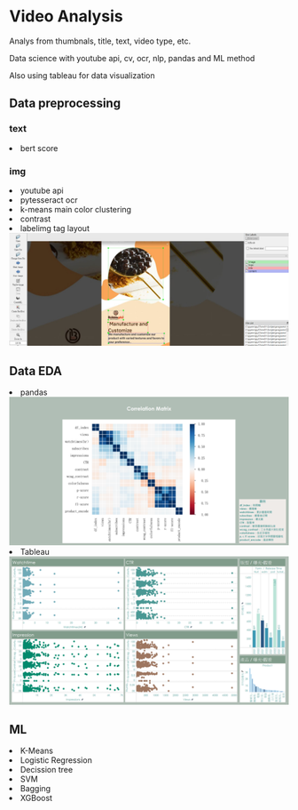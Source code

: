 # Video Analysis
Analys from thumbnals, title, text, video type, etc.

Data science with youtube api, cv, ocr, nlp, pandas and ML method

Also using tableau for data visualization

<h2> Data preprocessing </h2>
<h3> text </h3>
<li> bert score </li>

<h3> img </h3>
<li> youtube api </li>
<li> pytesseract ocr </li>
<li> k-means main color clustering </li>
<li> contrast </li>
<li> labelimg tag layout <img src="img/labelimg.png"></li>

<h2> Data EDA </h2>
<li> pandas </li>
<img src="img/Correlation Matrix.png">
<li> Tableau </li>
<img src="img/指標相關.png">

<h2> ML </h2>
<li> K-Means </li>
<li> Logistic Regression </li>
<li> Decission tree </li>
<li> SVM </li>
<li> Bagging </li>
<li> XGBoost </li>
